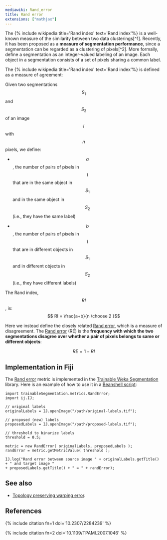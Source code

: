 ```yaml
---
mediawiki: Rand_error
title: Rand error
extensions: ["mathjax"]
---
```


The {% include wikipedia title='Rand index' text='Rand index'%} is a well-known measure of the similarity between two data clusterings[^1]. Recently, it has been proposed as a **measure of segmentation performance**, since a segmentation can be regarded as a clustering of pixels[^2]. More formally, define a segmentation as an integer-valued labeling of an image. Each object in a segmentation consists of a set of pixels sharing a common label.

The {% include wikipedia title='Rand index' text='Rand index'%} is defined as a measure of agreement:

Given two segmentations $$S_1$$ and $$S_2$$ of an image $$I$$ with $$n$$ pixels, we define:

-   $$a$$, the number of pairs of pixels in $$I$$ that are in the same object in $$S_1$$ and in the same object in $$S_2$$ (i.e., they have the same label)

<!-- -->

-   $$b$$, the number of pairs of pixels in $$I$$ that are in different objects in $$S_1$$ and in different objects in $$S_2$$ (i.e., they have different labels)

The Rand index, $$RI$$, is: $$ RI = \frac{a+b}{n \choose 2 }$$

Here we instead define the closely related [Rand error](/plugins/tws/rand-error), which is a measure of disagreement. The [Rand error](/plugins/tws/rand-error) (RE) is the **frequency with which the two segmentations disagree over whether a pair of pixels belongs to same or different objects**:

$$ RE = 1 - RI$$

## Implementation in Fiji

The [Rand error](/plugins/tws/rand-error) metric is implemented in the [Trainable Weka Segmentation](/plugins/tws) library. Here is an example of how to use it in a [Beanshell script](/scripting/beanshell):

    import trainableSegmentation.metrics.RandError;
    import ij.IJ;

    // original labels
    originalLabels = IJ.openImage("/path/original-labels.tif");

    // proposed (new) labels
    proposedLabels = IJ.openImage("/path/proposed-labels.tif");

    // threshold to binarize labels
    threshold = 0.5;

    metric = new RandError( originalLabels, proposedLabels );
    randError = metric.getMetricValue( threshold );

    IJ.log("Rand error between source image " + originalLabels.getTitle() + " and target image "
    + proposedLabels.getTitle() + " = " + randError);

## See also

-   [Topology preserving warping error](/plugins/tws/topology-preserving-warping-error).

## References

{% include citation fn=1 doi='10.2307/2284239' %}

{% include citation fn=2 doi='10.1109/TPAMI.2007.1046' %}
